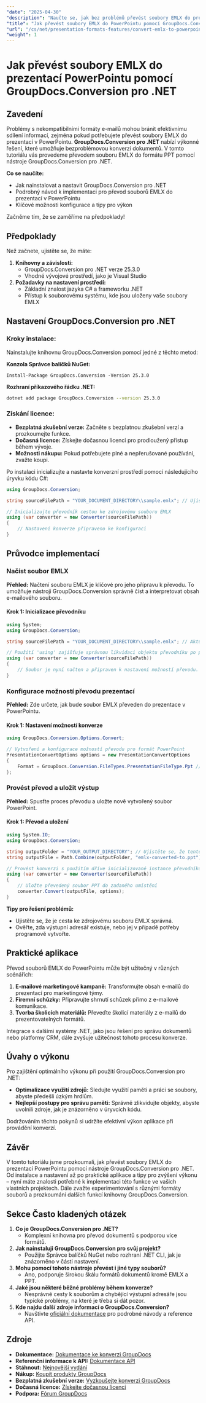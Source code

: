 ```yaml
---
"date": "2025-04-30"
"description": "Naučte se, jak bez problémů převést soubory EMLX do prezentací v PowerPointu pomocí nástroje GroupDocs.Conversion pro .NET. Postupujte podle tohoto podrobného návodu a vylepšete si správu dokumentů."
"title": "Jak převést soubory EMLX do PowerPointu pomocí GroupDocs.Conversion pro .NET"
"url": "/cs/net/presentation-formats-features/convert-emlx-to-powerpoint-groupdocs-conversion/"
"weight": 1
---
```


# Jak převést soubory EMLX do prezentací PowerPointu pomocí GroupDocs.Conversion pro .NET

## Zavedení

Problémy s nekompatibilními formáty e-mailů mohou bránit efektivnímu sdílení informací, zejména pokud potřebujete převést soubory EMLX do prezentací v PowerPointu. **GroupDocs.Conversion pro .NET** nabízí výkonné řešení, které umožňuje bezproblémovou konverzi dokumentů. V tomto tutoriálu vás provedeme převodem souboru EMLX do formátu PPT pomocí nástroje GroupDocs.Conversion pro .NET.

**Co se naučíte:**
- Jak nainstalovat a nastavit GroupDocs.Conversion pro .NET
- Podrobný návod k implementaci pro převod souborů EMLX do prezentací v PowerPointu
- Klíčové možnosti konfigurace a tipy pro výkon

Začněme tím, že se zaměříme na předpoklady!

## Předpoklady

Než začnete, ujistěte se, že máte:
1. **Knihovny a závislosti:**
   - GroupDocs.Conversion pro .NET verze 25.3.0
   - Vhodné vývojové prostředí, jako je Visual Studio
2. **Požadavky na nastavení prostředí:**
   - Základní znalost jazyka C# a frameworku .NET
   - Přístup k souborovému systému, kde jsou uloženy vaše soubory EMLX

## Nastavení GroupDocs.Conversion pro .NET

### Kroky instalace:
Nainstalujte knihovnu GroupDocs.Conversion pomocí jedné z těchto metod:

**Konzola Správce balíčků NuGet:**
```plaintext
Install-Package GroupDocs.Conversion -Version 25.3.0
```

**Rozhraní příkazového řádku .NET:**
```bash
dotnet add package GroupDocs.Conversion --version 25.3.0
```

### Získání licence:
- **Bezplatná zkušební verze:** Začněte s bezplatnou zkušební verzí a prozkoumejte funkce.
- **Dočasná licence:** Získejte dočasnou licenci pro prodloužený přístup během vývoje.
- **Možnosti nákupu:** Pokud potřebujete plné a nepřerušované používání, zvažte koupi.

Po instalaci inicializujte a nastavte konverzní prostředí pomocí následujícího úryvku kódu C#:

```csharp
using GroupDocs.Conversion;

string sourceFilePath = "YOUR_DOCUMENT_DIRECTORY\\sample.emlx"; // Ujistěte se, že je tato cesta správná

// Inicializujte převodník cestou ke zdrojovému souboru EMLX
using (var converter = new Converter(sourceFilePath))
{
    // Nastavení konverze připraveno ke konfiguraci
}
```

## Průvodce implementací

### Načíst soubor EMLX
**Přehled:**
Načtení souboru EMLX je klíčové pro jeho přípravu k převodu. To umožňuje nástroji GroupDocs.Conversion správně číst a interpretovat obsah e-mailového souboru.

#### Krok 1: Inicializace převodníku
```csharp
using System;
using GroupDocs.Conversion;

string sourceFilePath = "YOUR_DOCUMENT_DIRECTORY\\sample.emlx"; // Aktualizovat skutečnou cestou

// Použití 'using' zajišťuje správnou likvidaci objektu převodníku po použití.
using (var converter = new Converter(sourceFilePath))
{
    // Soubor je nyní načten a připraven k nastavení možností převodu.
}
```

### Konfigurace možností převodu prezentací
**Přehled:**
Zde určete, jak bude soubor EMLX převeden do prezentace v PowerPointu.

#### Krok 1: Nastavení možností konverze
```csharp
using GroupDocs.Conversion.Options.Convert;

// Vytvoření a konfigurace možností převodu pro formát PowerPoint
PresentationConvertOptions options = new PresentationConvertOptions 
{ 
    Format = GroupDocs.Conversion.FileTypes.PresentationFileType.Ppt // Cílový formát konverze jako PPT
};
```

### Provést převod a uložit výstup
**Přehled:**
Spusťte proces převodu a uložte nově vytvořený soubor PowerPoint.

#### Krok 1: Převod a uložení
```csharp
using System.IO;
using GroupDocs.Conversion;

string outputFolder = "YOUR_OUTPUT_DIRECTORY"; // Ujistěte se, že tento adresář existuje, nebo jej vytvořte
string outputFile = Path.Combine(outputFolder, "emlx-converted-to.ppt"); // Definujte výstupní cestu

// Provést konverzi s použitím dříve inicializované instance převodníku
using (var converter = new Converter(sourceFilePath))
{
    // Uložte převedený soubor PPT do zadaného umístění
    converter.Convert(outputFile, options);
}
```
**Tipy pro řešení problémů:**
- Ujistěte se, že je cesta ke zdrojovému souboru EMLX správná.
- Ověřte, zda výstupní adresář existuje, nebo jej v případě potřeby programově vytvořte.

## Praktické aplikace
Převod souborů EMLX do PowerPointu může být užitečný v různých scénářích:
1. **E-mailové marketingové kampaně:** Transformujte obsah e-mailů do prezentací pro marketingové týmy.
2. **Firemní schůzky:** Připravujte shrnutí schůzek přímo z e-mailové komunikace.
3. **Tvorba školicích materiálů:** Převeďte školicí materiály z e-mailů do prezentovatelných formátů.

Integrace s dalšími systémy .NET, jako jsou řešení pro správu dokumentů nebo platformy CRM, dále zvyšuje užitečnost tohoto procesu konverze.

## Úvahy o výkonu
Pro zajištění optimálního výkonu při použití GroupDocs.Conversion pro .NET:
- **Optimalizace využití zdrojů:** Sledujte využití paměti a práci se soubory, abyste předešli úzkým hrdlům.
- **Nejlepší postupy pro správu paměti:** Správně zlikvidujte objekty, abyste uvolnili zdroje, jak je znázorněno v úryvcích kódu.

Dodržováním těchto pokynů si udržíte efektivní výkon aplikace při provádění konverzí.

## Závěr
V tomto tutoriálu jsme prozkoumali, jak převést soubory EMLX do prezentací PowerPointu pomocí nástroje GroupDocs.Conversion pro .NET. Od instalace a nastavení až po praktické aplikace a tipy pro zvýšení výkonu – nyní máte znalosti potřebné k implementaci této funkce ve vašich vlastních projektech. Dále zvažte experimentování s různými formáty souborů a prozkoumání dalších funkcí knihovny GroupDocs.Conversion.

## Sekce Často kladených otázek
1. **Co je GroupDocs.Conversion pro .NET?**
   - Komplexní knihovna pro převod dokumentů s podporou více formátů.
2. **Jak nainstaluji GroupDocs.Conversion pro svůj projekt?**
   - Použijte Správce balíčků NuGet nebo rozhraní .NET CLI, jak je znázorněno v části nastavení.
3. **Mohu pomocí tohoto nástroje převést i jiné typy souborů?**
   - Ano, podporuje širokou škálu formátů dokumentů kromě EMLX a PPT.
4. **Jaké jsou některé běžné problémy během konverze?**
   - Nesprávné cesty k souborům a chybějící výstupní adresáře jsou typické problémy, na které je třeba si dát pozor.
5. **Kde najdu další zdroje informací o GroupDocs.Conversion?**
   - Navštivte [oficiální dokumentace](https://docs.groupdocs.com/conversion/net/) pro podrobné návody a reference API.

## Zdroje
- **Dokumentace:** [Dokumentace ke konverzi GroupDocs](https://docs.groupdocs.com/conversion/net/)
- **Referenční informace k API:** [Dokumentace API](https://reference.groupdocs.com/conversion/net/)
- **Stáhnout:** [Nejnovější vydání](https://releases.groupdocs.com/conversion/net/)
- **Nákup:** [Koupit produkty GroupDocs](https://purchase.groupdocs.com/buy)
- **Bezplatná zkušební verze:** [Vyzkoušejte konverzi GroupDocs](https://releases.groupdocs.com/conversion/net/)
- **Dočasná licence:** [Získejte dočasnou licenci](https://purchase.groupdocs.com/temporary-license/)
- **Podpora:** [Fórum GroupDocs](https://forum.groupdocs.com/c/conversion/10)
